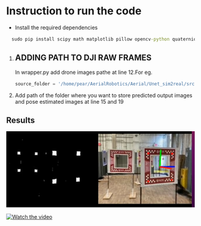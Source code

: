 # Instruction to run the code

* Install the required dependencies
```cmd
  sudo pip install scipy math matplotlib pillow opencv-python quaternions
```

1. ADDING PATH TO DJI RAW FRAMES 
    -
    In wrapper.py add drone images pathe at line 12.For eg.
    ```python
    source_folder = '/home/pear/AerialRobotics/Aerial/Unet_sim2real/src/videmaker/videoframes'
    ```
2. Add path of the folder where you want to store predicted output images and pose estimated images at line 15 and 19

## Results

[![Watch the video](https://github.com/anki-mittal/HW3b/blob/master/Code/Screenshot%20from%202024-02-06%2011-20-00.png?raw=true)](https://drive.google.com/file/d/1uUSNmdUd-ZiGVLv2rp2mNiRtt8BZpXFu/view?usp=drive_link)

[![Watch the video](https://rbe549.github.io/assets/2023/rbe595/p3/QuadP3b.png)](https://youtu.be/6rkf0EhJAjg)
